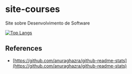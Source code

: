 # site-courses

Site sobre Desenvolvimento de Software

[![Top Langs](https://github-readme-stats.vercel.app/api/top-langs/?username=heviane&exclude_repo=heviane,heviane.github.io,dio-desafio-github,dio-desafio-github-BKP,clone-instagram,site-bootstrap,ui-github-api,app-curriculum,katacoda-scenarios,api-monitor-memory,api-url-shortener,api-ms-authentication,game-genius,github-slideshow)](https://github.com/heviane/site-courses)

## References

- [https://github.com/anuraghazra/github-readme-stats](https://github.com/anuraghazra/github-readme-stats)
